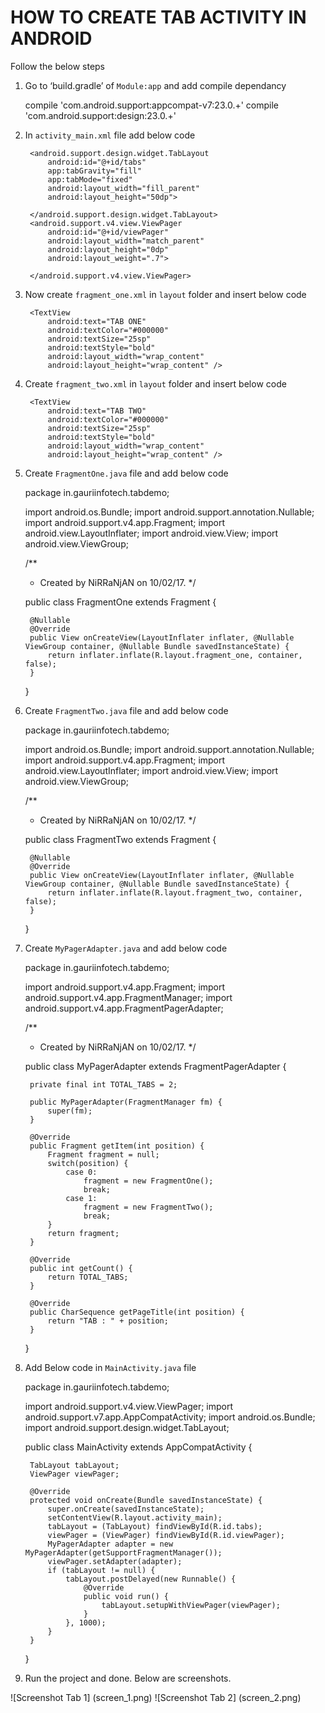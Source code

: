 # HOW TO CREATE TAB ACTIVITY IN ANDROID

Follow the below steps

1) Go to ‘build.gradle’ of `Module:app` and add compile dependancy

    compile 'com.android.support:appcompat-v7:23.0.+'
    compile 'com.android.support:design:23.0.+'


2) In `activity_main.xml` file add below code


    <LinearLayout xmlns:android="http://schemas.android.com/apk/res/android"
        xmlns:tools="http://schemas.android.com/tools"
        android:orientation="vertical"
        android:id="@+id/activity_main"
        android:layout_width="match_parent"
        android:layout_height="match_parent"
        xmlns:app="http://schemas.android.com/apk/res-auto"
        tools:context="in.gauriinfotech.tabdemo.MainActivity">

        <android.support.design.widget.TabLayout
            android:id="@+id/tabs"
            app:tabGravity="fill"
            app:tabMode="fixed"
            android:layout_width="fill_parent"
            android:layout_height="50dp">

        </android.support.design.widget.TabLayout>
        <android.support.v4.view.ViewPager
            android:id="@+id/viewPager"
            android:layout_width="match_parent"
            android:layout_height="0dp"
            android:layout_weight=".7">

        </android.support.v4.view.ViewPager>

    </LinearLayout>

3) Now create `fragment_one.xml` in `layout` folder and insert below code

    <?xml version="1.0" encoding="utf-8"?>
    <LinearLayout xmlns:android="http://schemas.android.com/apk/res/android"
        android:orientation="vertical"
        android:layout_width="match_parent"
        android:layout_height="match_parent"
        android:gravity="center_horizontal"
        android:padding="20dp">
    
        <TextView
            android:text="TAB ONE"
            android:textColor="#000000"
            android:textSize="25sp"
            android:textStyle="bold"
            android:layout_width="wrap_content"
            android:layout_height="wrap_content" />
    
    </LinearLayout>

4) Create `fragment_two.xml` in `layout` folder and insert below code

    <?xml version="1.0" encoding="utf-8"?>
    <LinearLayout xmlns:android="http://schemas.android.com/apk/res/android"
        android:orientation="vertical"
        android:layout_width="match_parent"
        android:layout_height="match_parent"
        android:gravity="center_horizontal"
        android:padding="20dp">
    
        <TextView
            android:text="TAB TWO"
            android:textColor="#000000"
            android:textSize="25sp"
            android:textStyle="bold"
            android:layout_width="wrap_content"
            android:layout_height="wrap_content" />
    
    </LinearLayout>

5) Create `FragmentOne.java` file and add below code


    package in.gauriinfotech.tabdemo;
    
    import android.os.Bundle;
    import android.support.annotation.Nullable;
    import android.support.v4.app.Fragment;
    import android.view.LayoutInflater;
    import android.view.View;
    import android.view.ViewGroup;
    
    /**
     * Created by NiRRaNjAN on 10/02/17.
     */
    
    public class FragmentOne extends Fragment {
    
        @Nullable
        @Override
        public View onCreateView(LayoutInflater inflater, @Nullable ViewGroup container, @Nullable Bundle savedInstanceState) {
            return inflater.inflate(R.layout.fragment_one, container, false);
        }
    
    }

6) Create `FragmentTwo.java` file and add below code

    package in.gauriinfotech.tabdemo;
    
    import android.os.Bundle;
    import android.support.annotation.Nullable;
    import android.support.v4.app.Fragment;
    import android.view.LayoutInflater;
    import android.view.View;
    import android.view.ViewGroup;
    
    /**
     * Created by NiRRaNjAN on 10/02/17.
     */
    
    public class FragmentTwo extends Fragment {
    
        @Nullable
        @Override
        public View onCreateView(LayoutInflater inflater, @Nullable ViewGroup container, @Nullable Bundle savedInstanceState) {
            return inflater.inflate(R.layout.fragment_two, container, false);
        }
    
    }

7) Create `MyPagerAdapter.java` and add below code

    package in.gauriinfotech.tabdemo;
    
    import android.support.v4.app.Fragment;
    import android.support.v4.app.FragmentManager;
    import android.support.v4.app.FragmentPagerAdapter;
    
    /**
     * Created by NiRRaNjAN on 10/02/17.
     */
    
    public class MyPagerAdapter extends FragmentPagerAdapter {
    
        private final int TOTAL_TABS = 2;
    
        public MyPagerAdapter(FragmentManager fm) {
            super(fm);
        }
    
        @Override
        public Fragment getItem(int position) {
            Fragment fragment = null;
            switch(position) {
                case 0:
                    fragment = new FragmentOne();
                    break;
                case 1:
                    fragment = new FragmentTwo();
                    break;
            }
            return fragment;
        }
    
        @Override
        public int getCount() {
            return TOTAL_TABS;
        }

        @Override
        public CharSequence getPageTitle(int position) {
            return "TAB : " + position;
        }

    }


8) Add Below code in `MainActivity.java` file

    package in.gauriinfotech.tabdemo;
    
    import android.support.v4.view.ViewPager;
    import android.support.v7.app.AppCompatActivity;
    import android.os.Bundle;
    import android.support.design.widget.TabLayout;
    
    public class MainActivity extends AppCompatActivity {
    
        TabLayout tabLayout;
        ViewPager viewPager;
    
        @Override
        protected void onCreate(Bundle savedInstanceState) {
            super.onCreate(savedInstanceState);
            setContentView(R.layout.activity_main);
            tabLayout = (TabLayout) findViewById(R.id.tabs);
            viewPager = (ViewPager) findViewById(R.id.viewPager);
            MyPagerAdapter adapter = new MyPagerAdapter(getSupportFragmentManager());
            viewPager.setAdapter(adapter);
            if (tabLayout != null) {
                tabLayout.postDelayed(new Runnable() {
                    @Override
                    public void run() {
                        tabLayout.setupWithViewPager(viewPager);
                    }
                }, 1000);
            }
        }
    
    }

9) Run the project and done. Below are screenshots.

  ![Screenshot Tab 1] (screen_1.png)
  ![Screenshot Tab 2] (screen_2.png)
